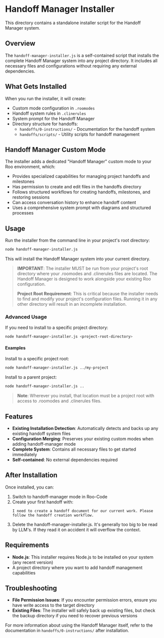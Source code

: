 # Handoff Manager Installer

This directory contains a standalone installer script for the Handoff Manager system.

## Overview

The `handoff-manager-installer.js` is a self-contained script that installs the complete Handoff Manager system into any project directory. It includes all necessary files and configurations without requiring any external dependencies.

## What Gets Installed

When you run the installer, it will create:

- Custom mode configuration in `.roomodes`
- Handoff system rules in `.clinerules`
- System prompt for the Handoff Manager
- Directory structure for handoffs:
  - `handoffs/0-instructions/` - Documentation for the handoff system
  - `handoffs/scripts/` - Utility scripts for handoff management

## Handoff Manager Custom Mode

The installer adds a dedicated "Handoff Manager" custom mode to your Roo environment, which:

- Provides specialized capabilities for managing project handoffs and milestones
- Has permission to create and edit files in the handoffs directory
- Follows structured workflows for creating handoffs, milestones, and restoring sessions
- Can access conversation history to enhance handoff content
- Uses a comprehensive system prompt with diagrams and structured processes

## Usage

Run the installer from the command line in your project's root directory:

```bash
node handoff-manager-installer.js
```

This will install the Handoff Manager system into your current directory.

> **IMPORTANT**: The installer MUST be run from your project's root directory where your .roomodes and .clinerules files are located. The Handoff Manager is designed to work alongside your existing Roo configuration.
>
> **Project Root Requirement**: This is critical because the installer needs to find and modify your project's configuration files. Running it in any other directory will result in an incomplete installation.

### Advanced Usage

If you need to install to a specific project directory:

```bash
node handoff-manager-installer.js <project-root-directory>
```

#### Examples

Install to a specific project root:
```bash
node handoff-manager-installer.js ../my-project
```

Install to a parent project:
```bash
node handoff-manager-installer.js ..
```

> **Note**: Wherever you install, that location must be a project root with access to .roomodes and .clinerules files.

## Features

- **Existing Installation Detection**: Automatically detects and backs up any existing handoff system files
- **Configuration Merging**: Preserves your existing custom modes when adding handoff-manager mode
- **Complete System**: Contains all necessary files to get started immediately
- **Self-contained**: No external dependencies required

## After Installation

Once installed, you can:

1. Switch to handoff-manager mode in Roo-Code
2. Create your first handoff with:
   ```
   I need to create a handoff document for our current work. Please follow the handoff creation workflow.
   ```
  3. Delete the handoff-manager-installer.js. It's generally too big to be read by LLM's. If they read it on accident it will overflow the context. 

## Requirements

- **Node.js**: This installer requires Node.js to be installed on your system (any recent version)
- A project directory where you want to add handoff management capabilities

## Troubleshooting

- **File Permission Issues**: If you encounter permission errors, ensure you have write access to the target directory
- **Existing Files**: The installer will safely back up existing files, but check the backup directory if you need to recover previous versions

For more information about using the Handoff Manager itself, refer to the documentation in `handoffs/0-instructions/` after installation.